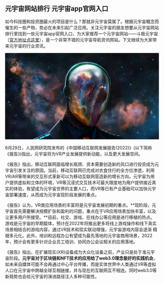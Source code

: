 ## 元宇宙网站排行 元宇宙app官网入口

如今科技圈和投资圈最火的项目是什么？那就非元宇宙莫属了。根据元宇宙概念而催生的一些产物，势必在未来引起广泛应用。关注元宇宙的朋友想要从元宇宙网站排行里找到一些元宇宙app官网入口，为大家推荐一个元宇宙网站——斗极元宇宙（[官方地址点这里](https://demo.metabd.io/)），是一个非常不错的元宇宙导航资讯网站。下文继续为大家带来元宇宙的行业资讯。

![配图一](0e2ad08b70ec03b7c926b7a6e3129153.jpeg)

6月29日，人民网研究院发布的《中国移动互联网发展报告(2022)》(以下简称《报告》)指出，元宇宙将为VR产业发展提供新动能，以及更大发展空间。

《报告》指出，移动互联网面临增长瓶颈、资本需要创造新的风口进行投资成为元宇宙引发关注的原因。当前，移动互联网已完成对衣食住行的全方位渗透，利用VR/AR等带来的交互形式革新可以为移动互联网营造新的增长方向。元宇宙为用户提供虚拟和立体的环境，VR等沉浸式交互技术可最大限度地为用户提供接近真实的体验，有望成为元宇宙世界的主要人口，而VR等已有产业基础可以加快元宇宙部署速度，从而成为元宇宙现阶段发展的重点。

《报告》认为，VR类应用场景的丰富将是元宇宙发展初期的重点。**现阶段，元宇宙首先需要解决规模扩张和盈利的问题，重点在于VR应用场景加快丰富，以及让更多用户所接受。**目前，社交、游戏、在线办公等应用是进行移植的热点。游戏是元宇宙的早期载体，预计在2022年将推出更多将线上游戏操作和线下真实场景相结合的游戏内容，通过VR技术和现实联动增强，元宇宙游戏内容会逐渐 精细多元化。此外，培训和远程办公有望成为最先落地的元宇宙商用场景，2022年，预计会有更多针对企业员工培训、协同办公会议相关的应用落地。

《报告》指出，在扩展现实(XR)设备成为大众化设备之前，产业只是处于准元宇宙阶段。**元宇宙对于区块链和NFT技术的应用给了web3.0理念极好的实践机会**，如未来自媒体可能不会再通过中心平台传播，而是实体世界中人类通过VR等虚拟人口在元宇宙中跨越全球互相链接，并与现在的互联网互不相连。同时web3.0等新趋势也会给元宇宙的演进路径注人多种可能性。